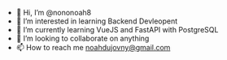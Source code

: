 - 👋 Hi, I’m @nononoah8
- 👀 I’m interested in learning Backend Devleopent
- 🌱 I’m currently learning VueJS and FastAPI with PostgreSQL
- 💞️ I’m looking to collaborate on anything
- 📫 How to reach me noahdujovny@gmail.com

<!---
nononoah8/nononoah8 is a ✨ special ✨ repository because its `README.md` (this file) appears on your GitHub profile.
You can click the Preview link to take a look at your changes.
--->
